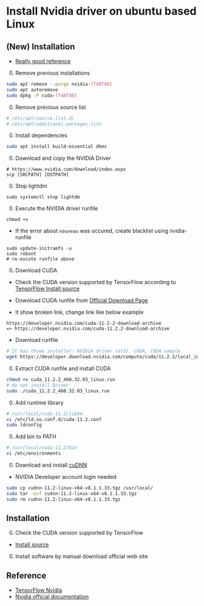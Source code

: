 # Install Nvidia driver on ubuntu based Linux

## (New) Installation

- [Really good reference](https://gist.github.com/wangruohui/df039f0dc434d6486f5d4d098aa52d07#install-nvidia-graphics-driver-via-apt-get)

0. Remove previous installations

```bash
sudo apt remove --purge nvidia-[TABTAB]
sudo apt autoremove
sudo dpkg -P cuda-[TABTAB]
```

0. Remove previous source list

```bash
# /etc/apt/source.list.d/
# /etc/apt/additional-packages.list
```

0. Install dependencies

```bash
sudo apt install build-essential dkms
```

0. Download and copy the NVIDIA Driver

```
# https://www.nvidia.com/download/index.aspx
scp [SRCPATH] [DSTPATH]
```

0. Stop lightdm

```
sudo systemctl stop lightdm
```

0. Execute the NVIDIA driver runfile

```
chmod +x 
```

- If the error about `nouveau` was occured, create blacklist using nvidia-runfile

```
sudo update-initramfs -u
sudo reboot
# re-excute runfile above
```

0. Download CUDA

- Check the CUDA version supported by TensorFlow according to [TensorFlow Install source](https://www.tensorflow.org/install/source#gpu)

- Download CUDA runfile from [Official Download Page](https://developer.nvidia.com/cuda-toolkit-archive)

- It show broken link, change link like below example

```
https://developer.nvidia.com/cuda-11-2-2-download-archive
=> https://developer.nvidia.com/cuda-11.2.2-download-archive
```

- Download runfile

```bash
# It has three installer: NVIDIA driver (old), CUDA, CUDA sample
wget https://developer.download.nvidia.com/compute/cuda/11.2.2/local_installers/cuda_11.2.2_460.32.03_linux.run
```

0. Extract CUDA runfile and install CUDA

```bash
chmod +x cuda_11.2.2_460.32.03_linux.run
# do not install Driver
sudo ./cuda_11.2.2_460.32.03_linux.run
```

0. Add runtime library

```bash
# /usr/local/cuda-11.2/lib64
vi /etc/ld.so.conf.d/cuda-11.2.conf
sudo ldconfig
```

0. Add bin to PATH

```bash
# /usr/local/cuda-11.2/bin
vi /etc/environments
```

0. Download and install [cuDNN](https://developer.nvidia.com/rdp/cudnn-archive)

- NVIDIA Developer account login needed

```bash
sudo cp cudnn-11.2-linux-x64-v8.1.1.33.tgz /usr/local/
sudo tar -xvf cudnn-11.2-linux-x64-v8.1.1.33.tgz
sudo rm cudnn-11.2-linux-x64-v8.1.1.33.tgz
```

## Installation

0. Check the CUDA version supported by TensorFlow

- [Install source](https://www.tensorflow.org/install/source)

0. Install software by manual download official web site

## Reference

- [TensorFlow Nvidia](https://www.tensorflow.org/install/gpu)
- [Nvidia official documentation]()
